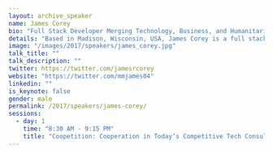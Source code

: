 ```yaml
---
layout: archive_speaker
name: James Corey
bio: "Full Stack Developer Merging Technology, Business, and Humanitarianism"
details: "Based in Madison, Wisconsin, USA, James Corey is a full stack developer with over 2 years of experience in Ruby on Rails, Javascript and HTML/CSS. Since joining Bendyworks in June 2016, James has served as project lead for a Ruby on Rails application connecting at-risk youth with college athlete mentors. He has also worked with start-up award-winning Polco, on their Ruby on Rails application with MongoDB. Additionally, he holds an MBA and a Masters in International Management. Having worked previously as a fundraiser for international non-profit organizations, James is passionate about melding technology, business and humanitarianism to build businesses that utilize technology for the greater good. When not slinging code, James likes to eat his wife's spicy Ghanaian food, play with his kids, run half-marathons (at sub-Kenyan pace) and dream up new business ideas."
image: "/images/2017/speakers/james_corey.jpg"
talk_title: ""
talk_description: ""
twitter: https://twitter.com/jamesrcorey
website: "https://twitter.com/mmjames04"
linkedin: ""
is_keynote: false
gender: male
permalink: /2017/speakers/james-corey/
sessions:
  - day: 1
    time: "8:30 AM - 9:15 PM"
    title: "Coopetition: Cooperation in Today’s Competitive Tech Consulting Marketplace."
---
```

